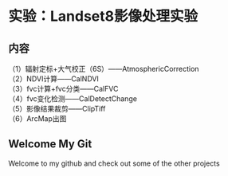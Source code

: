 # 实验：Landset8影像处理实验

## 内容

（1）辐射定标+大气校正（6S）——AtmosphericCorrection\
（2）NDVI计算——CalNDVI\
（3）fvc计算+fvc分类——CalFVC\
（4）fvc变化检测——CalDetectChange\
（5）影像结果裁剪——ClipTiff\
（6）ArcMap出图

## Welcome My Git

Welcome to my github and check out some of the other projects
